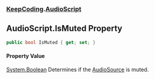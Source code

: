 ### [KeepCoding](KeepCoding.md 'KeepCoding').[AudioScript](KeepCoding_AudioScript.md 'KeepCoding.AudioScript')
## AudioScript.IsMuted Property
```csharp
public bool IsMuted { get; set; }
```
#### Property Value
[System.Boolean](https://docs.microsoft.com/en-us/dotnet/api/System.Boolean 'System.Boolean')
Determines if the [AudioSource](KeepCoding_AudioScript_AudioSource.md 'KeepCoding.AudioScript.AudioSource') is muted.  
